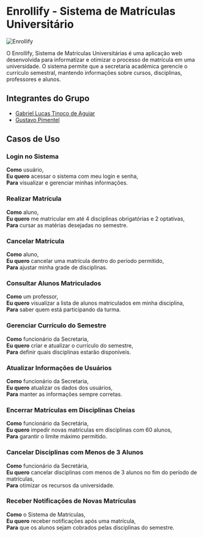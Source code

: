 # Enrollify - Sistema de Matrículas Universitário

![Enrollify](https://github.com/user-attachments/assets/92ed0005-4025-4966-90ef-088a915ee546)

O Enrollify, Sistema de Matrículas Universitárias é uma aplicação web desenvolvida para informatizar e otimizar o processo de matrícula em uma universidade. O sistema permite que a secretaria acadêmica gerencie o currículo semestral, mantendo informações sobre cursos, disciplinas, professores e alunos.

## Integrantes do Grupo
* [Gabriel Lucas Tinoco de Aguiar](https://github.com/gabrieltinoco)
* [Gustavo Pimentel](https://github.com/gustavo-p0)

## Casos de Uso

### Login no Sistema

**Como** usuário,<br/> 
**Eu quero** acessar o sistema  com meu login e senha,<br/>
**Para** visualizar e gerenciar minhas informações.<br/>


### Realizar Matrícula

**Como** aluno,<br/>
**Eu quero** me matricular em até 4 disciplinas obrigatórias e 2 optativas,<br/>
**Para** cursar as matérias desejadas no semestre.<br/>


### Cancelar Matrícula

**Como** aluno,<br/>
**Eu quero** cancelar uma matrícula dentro do período permitido,<br/>
**Para** ajustar minha grade de disciplinas.<br/>


### Consultar Alunos Matriculados

**Como** um professor,<br/>
**Eu quero** visualizar a lista de alunos matriculados em minha disciplina,<br/>
**Para** saber quem está participando da turma.<br/>


### Gerenciar Currículo do Semestre

**Como** funcionário da Secretaria,<br/>
**Eu quero** criar e atualizar o currículo do semestre,<br/>
**Para** definir quais disciplinas estarão disponíveis.<br/>


### Atualizar Informações de Usuários

**Como** funcionário da Secretaria,<br/>
**Eu quero** atualizar os dados dos usuários,<br/>
**Para** manter as informações sempre corretas.<br/>


### Encerrar Matrículas em Disciplinas Cheias

**Como** funcionário da Secretária,<br/>
**Eu quero** impedir novas matrículas em disciplinas com 60 alunos,<br/>
**Para** garantir o limite máximo permitido.<br/>


### Cancelar Disciplinas com Menos de 3 Alunos

**Como** funcionário da Secretária,<br/>
**Eu quero** cancelar disciplinas com menos de 3 alunos no fim do período de matrículas,<br/>
**Para** otimizar os recursos da universidade.<br/>


### Receber Notificações de Novas Matrículas

**Como** o Sistema de Matrículas,<br/>
**Eu quero** receber notificações após uma matrícula,<br/>
**Para** que os alunos sejam cobrados pelas disciplinas do semestre.<br/>
